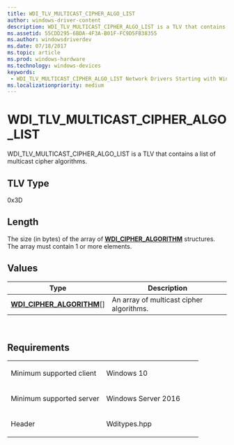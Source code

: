 ```yaml
---
title: WDI_TLV_MULTICAST_CIPHER_ALGO_LIST
author: windows-driver-content
description: WDI_TLV_MULTICAST_CIPHER_ALGO_LIST is a TLV that contains a list of multicast cipher algorithms.
ms.assetid: 55CDD295-6BDA-4F3A-B01F-FC9D5FB38355
ms.author: windowsdriverdev 
ms.date: 07/18/2017 
ms.topic: article 
ms.prod: windows-hardware 
ms.technology: windows-devices 
keywords:
 - WDI_TLV_MULTICAST_CIPHER_ALGO_LIST Network Drivers Starting with Windows Vista
ms.localizationpriority: medium
---
```


# WDI\_TLV\_MULTICAST\_CIPHER\_ALGO\_LIST


WDI\_TLV\_MULTICAST\_CIPHER\_ALGO\_LIST is a TLV that contains a list of multicast cipher algorithms.

## TLV Type


0x3D

## Length


The size (in bytes) of the array of [**WDI\_CIPHER\_ALGORITHM**](https://msdn.microsoft.com/library/windows/hardware/dn897802) structures. The array must contain 1 or more elements.

## Values


| Type                                                            | Description                              |
|-----------------------------------------------------------------|------------------------------------------|
| [**WDI\_CIPHER\_ALGORITHM**](https://msdn.microsoft.com/library/windows/hardware/dn897802)\[\] | An array of multicast cipher algorithms. |

 

Requirements
------------

<table>
<colgroup>
<col width="50%" />
<col width="50%" />
</colgroup>
<tbody>
<tr class="odd">
<td><p>Minimum supported client</p></td>
<td><p>Windows 10</p></td>
</tr>
<tr class="even">
<td><p>Minimum supported server</p></td>
<td><p>Windows Server 2016</p></td>
</tr>
<tr class="odd">
<td><p>Header</p></td>
<td>Wditypes.hpp</td>
</tr>
</tbody>
</table>

 

 




